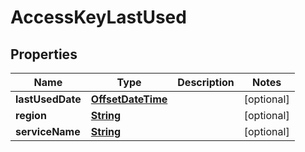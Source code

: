 

# AccessKeyLastUsed


## Properties

| Name | Type | Description | Notes |
|------------ | ------------- | ------------- | -------------|
|**lastUsedDate** | [**OffsetDateTime**](OffsetDateTime.md) |  |  [optional] |
|**region** | [**String**](String.md) |  |  [optional] |
|**serviceName** | [**String**](String.md) |  |  [optional] |



